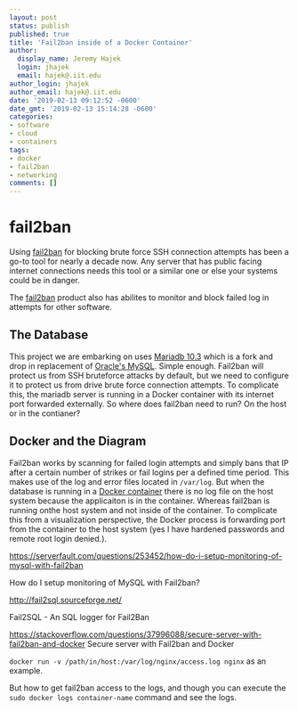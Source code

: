 ```yaml
---
layout: post
status: publish
published: true
title: 'Fail2ban inside of a Docker Container'
author:
  display_name: Jeremy Hajek
  login: jhajek
  email: hajek@.iit.edu
author_login: jhajek
author_email: hajek@.iit.edu
date: '2019-02-13 09:12:52 -0600'
date_gmt: '2019-02-13 15:14:28 -0600'
categories:
- software
- cloud
- containers
tags: 
- docker
- fail2ban
- networking
comments: []
---
```


# fail2ban

Using [fail2ban](https://www.fail2ban.org/wiki/index.php/Main_Page "fail2ban website") for blocking brute force SSH connection attempts has been a go-to tool for nearly a decade now.  Any server that has public facing internet connections needs this tool or a similar one or else your systems could be in danger.   

The [fail2ban](https://www.fail2ban.org/wiki/index.php/Main_Page "fail2ban website") product also has abilites to monitor and block failed log in attempts for other software.

## The Database

This project we are embarking on uses [Mariadb 10.3](https://mariadb.com/ "mariadb website") which is a fork and drop in replacement of [Oracle's MySQL](https://www.oracle.com/mysql/ "oracle mysql website").  Simple enough.  Fail2ban will protect us from SSH bruteforce attacks by default, but we need to configure it to protect us from drive brute force connection attempts.  To complicate this, the mariadb server is running in a Docker container with its internet port forwarded externally.    So where does fail2ban need to run?  On the host or in the contianer?

## Docker and the Diagram

Fail2ban works by scanning for failed login attempts and simply bans that IP after a certain number of strikes or fail logins per a defined time period. This makes use of the log and error files located in ```/var/log```.  But when the database is running in a [Docker container](https://www.docker.com/ "Docker website") there is no log file on the host system because the applicaiton is in the container.  Whereas fail2ban is running onthe host system and not inside of the container.   To complicate this from a visualization perspective, the Docker process is forwarding port from the container to the host system (yes I have hardened passwords and remote root login denied.). 

https://serverfault.com/questions/253452/how-do-i-setup-monitoring-of-mysql-with-fail2ban

How do I setup monitoring of MySQL with Fail2ban?

http://fail2sql.sourceforge.net/

Fail2SQL - An SQL logger for Fail2Ban

https://stackoverflow.com/questions/37996088/secure-server-with-fail2ban-and-docker
Secure server with Fail2ban and Docker

```docker run -v /path/in/host:/var/log/nginx/access.log nginx``` as an example.

But how to get fail2ban access to the logs, and though you can execute the ```sudo docker logs container-name``` command and see the logs.

